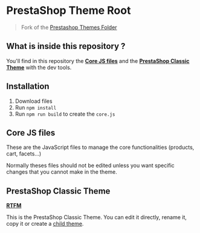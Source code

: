 # PrestaShop Theme Root

> Fork of the [Prestashop Themes Folder](https://github.com/PrestaShop/PrestaShop/tree/develop/themes)


## What is inside this repository ?

You'll find in this repository the [**Core JS files**](#core-js-files) and the [**PrestaShop Classic Theme**](#prestashop-classic-theme) with the dev tools.


## Installation

1. Download files
2. Run `npm install`
3. Run `npm run build` to create the `core.js`


## Core JS files

These are the JavaScript files to manage the core functionalities (products, cart, facets...)

Normally theses files should not be edited unless you want specific changes that you cannot make in the theme.


## PrestaShop Classic Theme

[**RTFM**](classic/README.md)

This is the PrestaShop Classic Theme. You can edit it directly, rename it, copy it or create a [child theme](https://devdocs.prestashop.com/1.7/themes/reference/template-inheritance/parent-child-feature/).

